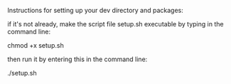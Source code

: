 Instructions for setting up your dev directory and packages:

if it's not already, make the script file setup.sh executable by typing in the command line:

chmod +x setup.sh

then run it by entering this in the command line:

./setup.sh
